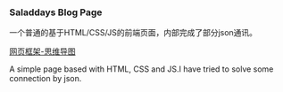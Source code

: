 ### Saladdays Blog Page

一个普通的基于HTML/CSS/JS的前端页面，内部完成了部分json通讯。

[网页框架-思维导图](./网页框架.png)

A simple page based with HTML, CSS and JS.I have tried to solve some connection by json.
